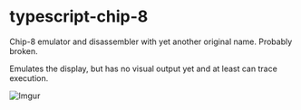 # typescript-chip-8

Chip-8 emulator and disassembler with yet another original name. Probably
broken.

Emulates the display, but has no visual output yet and at least can trace
execution.

![Imgur](https://i.imgur.com/6yhIyoM.png)
